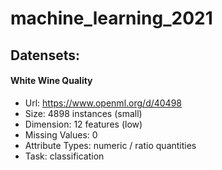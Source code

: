 # machine_learning_2021

## Datensets:

#### White Wine Quality
  - Url: https://www.openml.org/d/40498
  - Size: 4898 instances (small)
  - Dimension: 12 features (low)
  - Missing Values: 0
  - Attribute Types: numeric / ratio quantities
  - Task: classification
